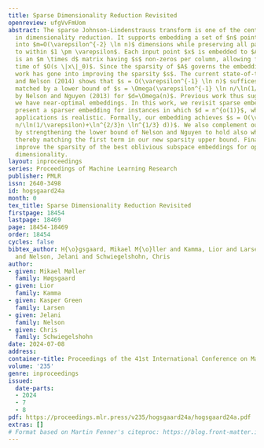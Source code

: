 ```yaml
---
title: Sparse Dimensionality Reduction Revisited
openreview: ufgVvFmUom
abstract: The sparse Johnson-Lindenstrauss transform is one of the central techniques
  in dimensionality reduction. It supports embedding a set of $n$ points in $\mathbb{R}^d$
  into $m=O(\varepsilon^{-2} \ln n)$ dimensions while preserving all pairwise distances
  to within $1 \pm \varepsilon$. Each input point $x$ is embedded to $Ax$, where $A$
  is an $m \times d$ matrix having $s$ non-zeros per column, allowing for an embedding
  time of $O(s \|x\|_0)$. Since the sparsity of $A$ governs the embedding time, much
  work has gone into improving the sparsity $s$. The current state-of-the-art by Kane
  and Nelson (2014) shows that $s = O(\varepsilon^{-1} \ln n)$ suffices. This is almost
  matched by a lower bound of $s = \Omega(\varepsilon^{-1} \ln n/\ln(1/\varepsilon))$
  by Nelson and Nguyen (2013) for $d=\Omega(n)$. Previous work thus suggests that
  we have near-optimal embeddings. In this work, we revisit sparse embeddings and
  present a sparser embedding for instances in which $d = n^{o(1)}$, which in many
  applications is realistic. Formally, our embedding achieves $s = O(\varepsilon^{-1}(\ln
  n/\ln(1/\varepsilon)+\ln^{2/3}n \ln^{1/3} d))$. We also complement our analysis
  by strengthening the lower bound of Nelson and Nguyen to hold also when $d \ll n$,
  thereby matching the first term in our new sparsity upper bound. Finally, we also
  improve the sparsity of the best oblivious subspace embeddings for optimal embedding
  dimensionality.
layout: inproceedings
series: Proceedings of Machine Learning Research
publisher: PMLR
issn: 2640-3498
id: hogsgaard24a
month: 0
tex_title: Sparse Dimensionality Reduction Revisited
firstpage: 18454
lastpage: 18469
page: 18454-18469
order: 18454
cycles: false
bibtex_author: H{\o}gsgaard, Mikael M{\o}ller and Kamma, Lior and Larsen, Kasper Green
  and Nelson, Jelani and Schwiegelshohn, Chris
author:
- given: Mikael Møller
  family: Høgsgaard
- given: Lior
  family: Kamma
- given: Kasper Green
  family: Larsen
- given: Jelani
  family: Nelson
- given: Chris
  family: Schwiegelshohn
date: 2024-07-08
address:
container-title: Proceedings of the 41st International Conference on Machine Learning
volume: '235'
genre: inproceedings
issued:
  date-parts:
  - 2024
  - 7
  - 8
pdf: https://proceedings.mlr.press/v235/hogsgaard24a/hogsgaard24a.pdf
extras: []
# Format based on Martin Fenner's citeproc: https://blog.front-matter.io/posts/citeproc-yaml-for-bibliographies/
---
```

